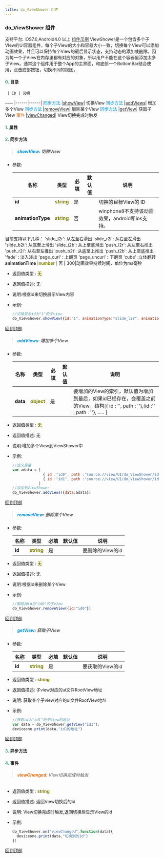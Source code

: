 ```yaml
---
title: do_ViewShower 组件
---
```


### do_ViewShower 组件

 支持平台: iOS7.0,Android4.0 以上
 [组件示例](https://github.com/do-api/docs-example/tree/master/source/view/do_ViewShower)
 ViewShower是一个包含多个子VIew的UI容器组件，每个子View的大小和容器大小一致，切换每个View可以添加动画效果，并且可以保持每个View的最后显示状态，支持动态的添加或删除。因为每一个子View在内存里都有对应的对象，所以用户不能在这个容器里添加太多子View。通常这个组件用于整个App的主界面，和底部一个BottomBar结合使用，点击底部按钮，切换不同的视图。

#### <font color ='#40A977'>**0.**</font> 目录

     | ID | 说明
---- |------|------|
<font color ='#0092db'>同步方法</font>  |[showView](#showView)| 切换View
<font color ='#0092db'>同步方法</font>  |[addViews](#addViews)| 增加多个View
<font color ='#0092db'>同步方法</font>  |[removeView](#removeView)| 删除某个View
<font color ='#0092db'>同步方法</font>  |[getView](#getView)| 获取子View
<font color ='#e96900'>事件</font>  |[viewChanged](#viewChanged)| View切换完成时触发

#### <font color ='#40A977'>**1.**</font> 属性

#### <font color ='#40A977'>**2.**</font> 同步方法

>##### <span id=showView><font color ='#0092db'>**showView**</font></span>: 切换View

- 参数:

  名称 | 类型 |必填|默认值|说明
  ---- |-------------  |--------------|--------|------
  **id** |<font color ='#808000'>**string**</font> | 是 | |切换的目标View的 ID
  **animationType** |<font color ='#808000'>**string**</font> | 否 | |winphone8不支持该动画效果，android和ios支持。
目前支持以下几种：
'slide_l2r': 从左至右滑出
'slide_r2l': 从右至左滑出
'slide_b2t': 从底至上滑出
'slide_t2b': 从上至底滑出
'push_l2r': 从左至右推出
'push_r2l': 从右至左推出
'push_b2t': 从底至上推出
'push_t2b': 从上至底推出
'fade' : 淡入淡出
'page_curl' : 上翻页
'page_uncurl' : 下翻页
'cube' :立体翻转
  **animationTime** |<font color ='#808000'>**number**</font> | 否 | 300|动画效果持续时间，单位为ms毫秒
- 返回值类型 : <font color ='#808000'>**无**</font>
- 返回值描述: 无
- 说明:根据id来切换展示View内容
- 示例:

  ```javascript
  //切换显示id为"1"的子view
  do_ViewShower.showView({id:"1", animationType:"slide_l2r", animationTime:1000});
  ```

[回到顶部](#top)

>##### <span id=addViews><font color ='#0092db'>**addViews**</font></span>: 增加多个View

- 参数:

  名称 | 类型 |必填|默认值|说明
  ---- |-------------  |--------------|--------|------
  **data** |<font color ='#808000'>**object**</font> | 是 | |要增加的View的索引，默认值为增加到最后，如果id已经存在，会覆盖之前的View，结构[{ id : '', path : ''},{id :'' , path : ''}, ..... ]
- 返回值类型 : <font color ='#808000'>**无**</font>
- 返回值描述: 无
- 说明:增加多个View到ViewShower中
- 示例:

  ```javascript
  //定义变量
  var adata = [
                { id :"id0", path :"source://view/UI/do_ViewShower/id0.ui"},
                { id :"id1", path :"source://view/UI/do_ViewShower/id1.ui"}
              ]
  //添加到ViewShower
  do_ViewShower.addViews({data:adata})
  ```

[回到顶部](#top)

>##### <span id=removeView><font color ='#0092db'>**removeView**</font></span>: 删除某个View

- 参数:

  名称 | 类型 |必填|默认值|说明
  ---- |-------------  |--------------|--------|------
  **id** |<font color ='#808000'>**string**</font> | 是 | |要删除的View的id
- 返回值类型 : <font color ='#808000'>**无**</font>
- 返回值描述: 无
- 说明:根据id来删除某个View
- 示例:

  ```javascript
  //删除掉id为"id0"的子view
  do_ViewShower.removeView({id:"id0"})

  ```

[回到顶部](#top)

>##### <span id=getView><font color ='#0092db'>**getView**</font></span>: 获取子View

- 参数:

  名称 | 类型 |必填|默认值|说明
  ---- |-------------  |--------------|--------|------
  **id** |<font color ='#808000'>**string**</font> | 是 | |要获取的View的id
- 返回值类型 : <font color ='#808000'>**string**</font>
- 返回值描述: 子view对应的ui文件RootView地址
- 说明: 获取某个子view对应的ui文件RootView地址
- 示例:

  ```javascript
  //获取id为"id1"的子View的地址
  var data = do_ViewShower.getView("id1");
  deviceone.print(data,"id1的地址")
  ```

[回到顶部](#top)

#### <font color ='#40A977'>**3.**</font> 异步方法


#### <font color ='#40A977'>**4.**</font> 事件

>###### <span id=viewChanged><font color ='#e96900'>**viewChanged**</font></span>: View切换完成时触发

- 返回值类型 : <font color ='#808000'>**string**</font>
- 返回值描述: 返回View切换后的id
- 说明: View切换完成时触发,返回切换后显示View的id
- 示例:

  ```javascript
  do_ViewShower.on("viewChanged",function(data){
    deviceone.print(data,"切换到的id")
  })

  ```

[回到顶部](#top)
